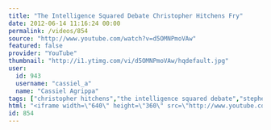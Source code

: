 ```yaml
---
title: "The Intelligence Squared Debate Christopher Hitchens Fry"
date: 2012-06-14 11:16:24 00:00
permalink: /videos/854
source: "http://www.youtube.com/watch?v=d5OMNPmoVAw"
featured: false
provider: "YouTube"
thumbnail: "http://i1.ytimg.com/vi/d5OMNPmoVAw/hqdefault.jpg"
user:
  id: 943
  username: "cassiel_a"
  name: "Cassiel Agrippa"
tags: ["christopher hitchens","the intelligence squared debate","stephen fry"]
html: "<iframe width=\"640\" height=\"360\" src=\"http://www.youtube.com/embed/d5OMNPmoVAw?wmode=transparent&fs=1&feature=oembed\" frameborder=\"0\" allowfullscreen></iframe>"
id: 854
---
```


